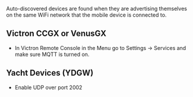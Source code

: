 Auto-discovered devices are found when they are advertising themselves on the same WiFi network that the mobile device is connected to.

## Victron CCGX or VenusGX

* In Victron Remote Console in the Menu go to Settings -> Services and make sure MQTT is turned on.

## Yacht Devices (YDGW)

* Enable UDP over port 2002
